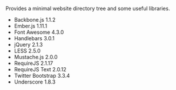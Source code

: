 

Provides a minimal website directory tree and some useful libraries.

* Backbone.js 1.1.2
* Ember.js 1.11.1
* Font Awesome 4.3.0
* Handlebars 3.0.1
* jQuery 2.1.3
* LESS 2.5.0
* Mustache.js 2.0.0
* RequireJS 2.1.17
* RequireJS Text 2.0.12
* Twitter Bootstrap 3.3.4
* Underscore 1.8.3

